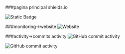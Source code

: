 


###pagina principal shields.io

![Static Badge](https://img.shields.io/badge/PRUEBAS-SERLEON-blue)

###monitoring->website
![Website](https://img.shields.io/website?url=https%3A%2F%2Fgithub.com%2FSerleon2025)

###activity->commits activity
![GitHub commit activity](https://img.shields.io/github/commit-activity/m/Serleon2025/Serleon2025)

![GitHub commit activity](https://img.shields.io/github/commit-activity/t/Serleon2025/Serleon2025)


